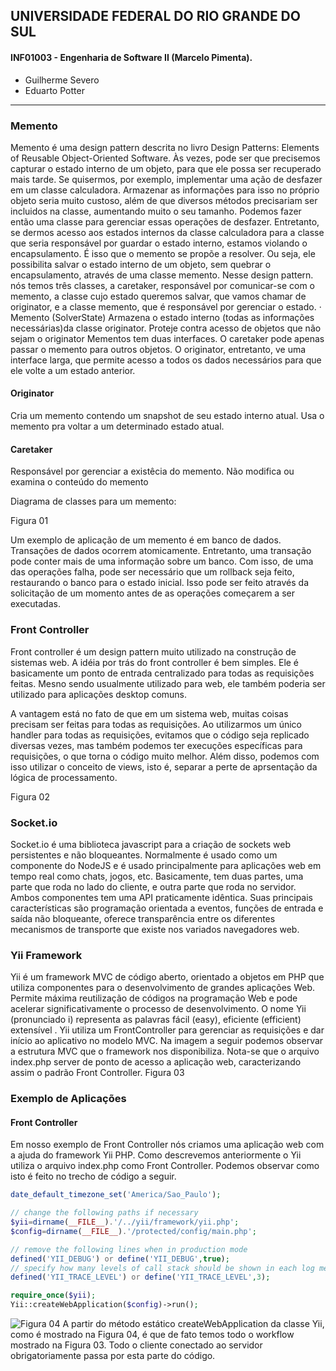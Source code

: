 ## UNIVERSIDADE FEDERAL DO RIO GRANDE DO SUL
#### INF01003 - Engenharia de Software II (Marcelo Pimenta).
- Guilherme Severo
- Eduarto Potter
---------------

### Memento


Memento é uma design pattern descrita no livro Design Patterns: Elements of Reusable Object-Oriented Software.
Às vezes, pode ser que precisemos capturar o estado interno de um objeto, para que ele possa ser recuperado mais tarde. Se quisermos, por exemplo, implementar uma ação de desfazer em um classe calculadora. Armazenar as informações para isso no próprio objeto seria muito custoso, além de que diversos métodos precisariam ser incluidos na classe, aumentando muito o seu tamanho. Podemos fazer então uma classe para gerenciar essas operações de desfazer. Entretanto, se dermos acesso aos estados internos da classe calculadora para a classe que seria responsável por guardar o estado interno, estamos violando o encapsulamento. É isso que o memento se propõe a resolver. Ou seja, ele possibilita salvar o estado interno de um objeto, sem quebrar o encapsulamento, através de uma classe memento.
Nesse design pattern. nós temos três classes, a caretaker, responsável por comunicar-se com o memento, a classe cujo estado queremos salvar, que vamos chamar de originator, e a classe memento, que é responsável por gerenciar o estado.
· Memento (SolverState) 
Armazena o estado interno (todas as informações necessárias)da classe originator. 
Proteje contra acesso de objetos que não sejam o originator
Mementos tem duas interfaces. O caretaker pode apenas passar o memento para outros objetos. O originator, entretanto, ve uma interface larga, que permite acesso a todos os dados necessários para que ele volte a um estado anterior.

#### Originator 
Cria um memento contendo um snapshot de seu estado interno atual. 
Usa o memento pra voltar a um determinado estado atual.

#### Caretaker
Responsável por gerenciar a existêcia do memento.
Não modifica ou examina o conteúdo do memento

Diagrama de classes para um memento:

Figura 01

Um exemplo de aplicação de um memento é em banco de dados. Transações de dados ocorrem atomicamente. Entretanto, uma transação pode conter mais de uma informação sobre um banco. Com isso, de uma das operações falha, pode ser necessário que um rollback seja feito, restaurando o banco para o estado inicial. Isso pode ser feito através da solicitação de um momento antes de as operações começarem a ser executadas.

### Front Controller


Front controller é um design pattern muito utilizado na construção de sistemas web. A idéia por trás do front controller é bem simples.  Ele é basicamente um ponto de entrada centralizado para todas as requisições feitas. Mesno sendo usualmente utilizado para web, ele também poderia ser utilizado para aplicações desktop comuns.

A vantagem está no fato de que em um sistema web, muitas coisas precisam ser feitas para todas as requisições. Ao utilizarmos um único handler para todas as requisições, evitamos que o código seja replicado diversas vezes, mas também podemos ter execuções específicas para requisições, o que torna o código muito melhor. Além disso, podemos com isso utilizar o conceito de views, isto é, separar a perte de aprsentação da lógica de processamento.

Figura 02


### Socket.io

Socket.io é uma biblioteca javascript para a criação de sockets web persistentes e não bloqueantes. Normalmente é usado como um componente do NodeJS e é usado principalmente para aplicações web em tempo real como chats, jogos, etc. Basicamente, tem duas partes, uma parte que roda no lado do cliente, e outra parte que roda no servidor. Ambos componentes tem uma API praticamente idêntica. Suas principais características são programação orientada a eventos, funções de entrada e saída não bloqueante, oferece transparência entre os diferentes mecanismos de transporte que existe nos variados navegadores web. 



### Yii Framework


Yii é um framework MVC de código aberto, orientado a objetos em PHP que utiliza componentes para o desenvolvimento de grandes aplicações Web. Permite máxima reutilização de códigos na programação Web e pode acelerar significativamente o processo de desenvolvimento. O nome Yii (pronunciado i) representa as palavras fácil (easy), eficiente (efficient) extensível .
Yii utiliza um FrontController para gerenciar as requisições e dar início ao aplicativo no modelo MVC.
Na imagem a seguir podemos observar a estrutura MVC que o framework nos disponibiliza. Nota-se que o arquivo index.php server de ponto de acesso a aplicação web, caracterizando assim o padrão Front Controller.
Figura 03

### Exemplo de Aplicações


#### Front Controller
Em nosso exemplo de Front Controller nós criamos uma aplicação web com a ajuda do framework Yii PHP. Como descrevemos anteriormente o Yii utiliza o arquivo index.php como Front Controller. Podemos observar como isto é feito no trecho de código a seguir.

```php
date_default_timezone_set('America/Sao_Paulo');

// change the following paths if necessary
$yii=dirname(__FILE__).'/../yii/framework/yii.php';
$config=dirname(__FILE__).'/protected/config/main.php';

// remove the following lines when in production mode
defined('YII_DEBUG') or define('YII_DEBUG',true);
// specify how many levels of call stack should be shown in each log message
defined('YII_TRACE_LEVEL') or define('YII_TRACE_LEVEL',3);

require_once($yii);
Yii::createWebApplication($config)->run();

```

![Figura 04](images/figura04.png "Figura 04")
A partir do método estático createWebApplication da classe Yii, como é mostrado na Figura 04,  é que de fato temos todo o workflow mostrado na Figura 03. Todo o cliente conectado ao servidor obrigatoriamente passa por esta parte do código.  


